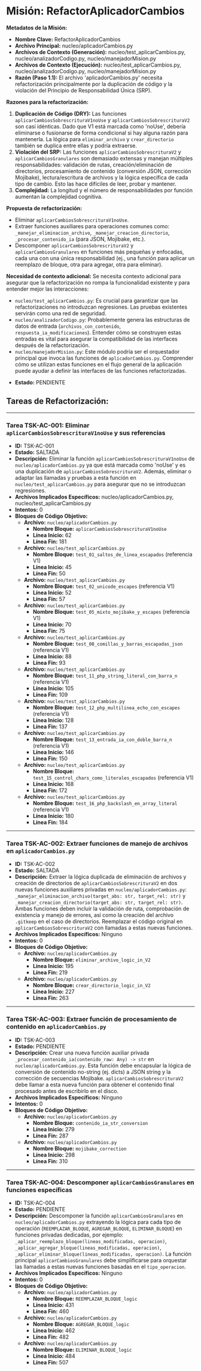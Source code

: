 # Misión: RefactorAplicadorCambios

**Metadatos de la Misión:**
- **Nombre Clave:** RefactorAplicadorCambios
- **Archivo Principal:** nucleo/aplicadorCambios.py
- **Archivos de Contexto (Generación):** nucleo/test_aplicarCambios.py, nucleo/analizadorCodigo.py, nucleo/manejadorMision.py
- **Archivos de Contexto (Ejecución):** nucleo/test_aplicarCambios.py, nucleo/analizadorCodigo.py, nucleo/manejadorMision.py
- **Razón (Paso 1.1):** El archivo 'aplicadorCambios.py' necesita refactorización principalmente por la duplicación de código y la violación del Principio de Responsabilidad Única (SRP).

**Razones para la refactorización:**
1.  **Duplicación de Código (DRY):** Las funciones `aplicarCambiosSobrescrituraV1noUse` y `aplicarCambiosSobrescrituraV2` son casi idénticas. Dado que V1 está marcada como 'noUse', debería eliminarse o fusionarse de forma condicional si hay alguna razón para mantenerla. La lógica para `eliminar_archivo` y `crear_directorio` también se duplica entre ellas y podría extraerse.
2.  **Violación del SRP:** Las funciones `aplicarCambiosSobrescrituraV2` y `aplicarCambiosGranulares` son demasiado extensas y manejan múltiples responsabilidades: validación de rutas, creación/eliminación de directorios, procesamiento de contenido (conversión JSON, corrección Mojibake), lectura/escritura de archivos y la lógica específica de cada tipo de cambio. Esto las hace difíciles de leer, probar y mantener.
3.  **Complejidad:** La longitud y el número de responsabilidades por función aumentan la complejidad cognitiva.

**Propuesta de refactorización:**
*   Eliminar `aplicarCambiosSobrescrituraV1noUse`.
*   Extraer funciones auxiliares para operaciones comunes como: `_manejar_eliminacion_archivo`, `_manejar_creacion_directorio`, `_procesar_contenido_ia` (para JSON, Mojibake, etc.).
*   Descomponer `aplicarCambiosSobrescrituraV2` y `aplicarCambiosGranulares` en funciones más pequeñas y enfocadas, cada una con una única responsabilidad (ej., una función para aplicar un reemplazo de bloque, otra para agregar, otra para eliminar).

**Necesidad de contexto adicional:**
Se necesita contexto adicional para asegurar que la refactorización no rompa la funcionalidad existente y para entender mejor las interacciones:
*   `nucleo/test_aplicarCambios.py`: Es crucial para garantizar que las refactorizaciones no introduzcan regresiones. Las pruebas existentes servirán como una red de seguridad.
*   `nucleo/analizadorCodigo.py`: Probablemente genera las estructuras de datos de entrada (`archivos_con_contenido`, `respuesta_ia_modificaciones`). Entender cómo se construyen estas entradas es vital para asegurar la compatibilidad de las interfaces después de la refactorización.
*   `nucleo/manejadorMision.py`: Este módulo podría ser el orquestador principal que invoca las funciones de `aplicadorCambios.py`. Comprender cómo se utilizan estas funciones en el flujo general de la aplicación puede ayudar a definir las interfaces de las funciones refactorizadas.
- **Estado:** PENDIENTE

## Tareas de Refactorización:
---
### Tarea TSK-AC-001: Eliminar `aplicarCambiosSobrescrituraV1noUse` y sus referencias
- **ID:** TSK-AC-001
- **Estado:** SALTADA
- **Descripción:** Eliminar la función `aplicarCambiosSobrescrituraV1noUse` de `nucleo/aplicadorCambios.py` ya que está marcada como 'noUse' y es una duplicación de `aplicarCambiosSobrescrituraV2`. Además, eliminar o adaptar las llamadas y pruebas a esta función en `nucleo/test_aplicarCambios.py` para asegurar que no se introduzcan regresiones.
- **Archivos Implicados Específicos:** nucleo/aplicadorCambios.py, nucleo/test_aplicarCambios.py
- **Intentos:** 0
- **Bloques de Código Objetivo:**
  - **Archivo:** `nucleo/aplicadorCambios.py`
    - **Nombre Bloque:** `aplicarCambiosSobrescrituraV1noUse`
    - **Línea Inicio:** 62
    - **Línea Fin:** 181
  - **Archivo:** `nucleo/test_aplicarCambios.py`
    - **Nombre Bloque:** `test_01_saltos_de_linea_escapados` (referencia V1)
    - **Línea Inicio:** 45
    - **Línea Fin:** 50
  - **Archivo:** `nucleo/test_aplicarCambios.py`
    - **Nombre Bloque:** `test_02_unicode_escapes` (referencia V1)
    - **Línea Inicio:** 52
    - **Línea Fin:** 57
  - **Archivo:** `nucleo/test_aplicarCambios.py`
    - **Nombre Bloque:** `test_05_mixto_mojibake_y_escapes` (referencia V1)
    - **Línea Inicio:** 70
    - **Línea Fin:** 75
  - **Archivo:** `nucleo/test_aplicarCambios.py`
    - **Nombre Bloque:** `test_08_comillas_y_barras_escapadas_json` (referencia V1)
    - **Línea Inicio:** 88
    - **Línea Fin:** 93
  - **Archivo:** `nucleo/test_aplicarCambios.py`
    - **Nombre Bloque:** `test_11_php_string_literal_con_barra_n` (referencia V1)
    - **Línea Inicio:** 105
    - **Línea Fin:** 109
  - **Archivo:** `nucleo/test_aplicarCambios.py`
    - **Nombre Bloque:** `test_12_php_multilinea_echo_con_escapes` (referencia V1)
    - **Línea Inicio:** 128
    - **Línea Fin:** 137
  - **Archivo:** `nucleo/test_aplicarCambios.py`
    - **Nombre Bloque:** `test_13_entrada_ia_con_doble_barra_n` (referencia V1)
    - **Línea Inicio:** 146
    - **Línea Fin:** 150
  - **Archivo:** `nucleo/test_aplicarCambios.py`
    - **Nombre Bloque:** `test_15_control_chars_como_literales_escapados` (referencia V1)
    - **Línea Inicio:** 168
    - **Línea Fin:** 172
  - **Archivo:** `nucleo/test_aplicarCambios.py`
    - **Nombre Bloque:** `test_16_php_backslash_en_array_literal` (referencia V1)
    - **Línea Inicio:** 180
    - **Línea Fin:** 184
---
### Tarea TSK-AC-002: Extraer funciones de manejo de archivos en `aplicadorCambios.py`
- **ID:** TSK-AC-002
- **Estado:** SALTADA
- **Descripción:** Extraer la lógica duplicada de eliminación de archivos y creación de directorios de `aplicarCambiosSobrescrituraV2` en dos nuevas funciones auxiliares privadas en `nucleo/aplicadorCambios.py`: `_manejar_eliminacion_archivo(target_abs: str, target_rel: str)` y `_manejar_creacion_directorio(target_abs: str, target_rel: str)`. Ambas funciones deben incluir la validación de ruta, comprobación de existencia y manejo de errores, así como la creación del archivo `.gitkeep` en el caso de directorios. Reemplazar el código original en `aplicarCambiosSobrescrituraV2` con llamadas a estas nuevas funciones.
- **Archivos Implicados Específicos:** Ninguno
- **Intentos:** 0
- **Bloques de Código Objetivo:**
  - **Archivo:** `nucleo/aplicadorCambios.py`
    - **Nombre Bloque:** `eliminar_archivo_logic_in_V2`
    - **Línea Inicio:** 195
    - **Línea Fin:** 219
  - **Archivo:** `nucleo/aplicadorCambios.py`
    - **Nombre Bloque:** `crear_directorio_logic_in_V2`
    - **Línea Inicio:** 227
    - **Línea Fin:** 263
---
### Tarea TSK-AC-003: Extraer función de procesamiento de contenido en `aplicadorCambios.py`
- **ID:** TSK-AC-003
- **Estado:** PENDIENTE
- **Descripción:** Crear una nueva función auxiliar privada `_procesar_contenido_ia(contenido_raw: Any) -> str` en `nucleo/aplicadorCambios.py`. Esta función debe encapsular la lógica de conversión de contenido no-string (ej. dicts) a JSON string y la corrección de secuencias Mojibake. `aplicarCambiosSobrescrituraV2` debe llamar a esta nueva función para obtener el contenido final procesado antes de escribirlo en el disco.
- **Archivos Implicados Específicos:** Ninguno
- **Intentos:** 0
- **Bloques de Código Objetivo:**
  - **Archivo:** `nucleo/aplicadorCambios.py`
    - **Nombre Bloque:** `contenido_ia_str_conversion`
    - **Línea Inicio:** 279
    - **Línea Fin:** 287
  - **Archivo:** `nucleo/aplicadorCambios.py`
    - **Nombre Bloque:** `mojibake_correction`
    - **Línea Inicio:** 298
    - **Línea Fin:** 310
---
### Tarea TSK-AC-004: Descomponer `aplicarCambiosGranulares` en funciones específicas
- **ID:** TSK-AC-004
- **Estado:** PENDIENTE
- **Descripción:** Descomponer la función `aplicarCambiosGranulares` en `nucleo/aplicadorCambios.py` extrayendo la lógica para cada tipo de operación (`REEMPLAZAR_BLOQUE`, `AGREGAR_BLOQUE`, `ELIMINAR_BLOQUE`) en funciones privadas dedicadas, por ejemplo: `_aplicar_reemplazo_bloque(lineas_modificadas, operacion)`, `_aplicar_agregar_bloque(lineas_modificadas, operacion)`, `_aplicar_eliminar_bloque(lineas_modificadas, operacion)`. La función principal `aplicarCambiosGranulares` debe simplificarse para orquestar las llamadas a estas nuevas funciones basadas en el `tipo_operacion`.
- **Archivos Implicados Específicos:** Ninguno
- **Intentos:** 0
- **Bloques de Código Objetivo:**
  - **Archivo:** `nucleo/aplicadorCambios.py`
    - **Nombre Bloque:** `REEMPLAZAR_BLOQUE_logic`
    - **Línea Inicio:** 431
    - **Línea Fin:** 460
  - **Archivo:** `nucleo/aplicadorCambios.py`
    - **Nombre Bloque:** `AGREGAR_BLOQUE_logic`
    - **Línea Inicio:** 462
    - **Línea Fin:** 482
  - **Archivo:** `nucleo/aplicadorCambios.py`
    - **Nombre Bloque:** `ELIMINAR_BLOQUE_logic`
    - **Línea Inicio:** 484
    - **Línea Fin:** 507